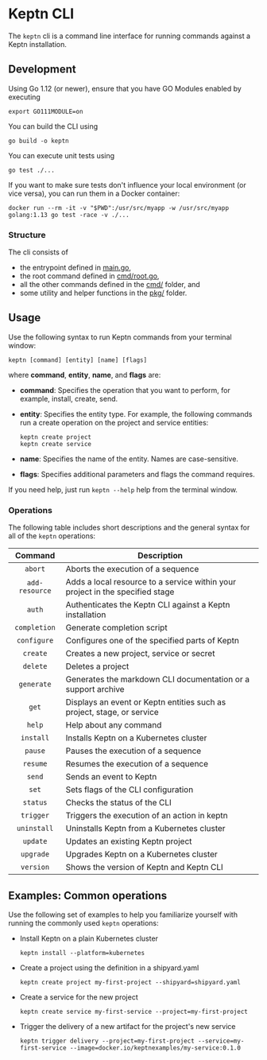 # Keptn CLI

The `keptn` cli is a command line interface for running commands against a Keptn installation.

## Development

Using Go 1.12 (or newer), ensure that you have GO Modules enabled by executing
```console
export GO111MODULE=on
```

You can build the CLI using
```console
go build -o keptn
```

You can execute unit tests using
```console
go test ./...
```

If you want to make sure tests don't influence your local environment (or vice versa), you can run them in a Docker container:
```console
docker run --rm -it -v "$PWD":/usr/src/myapp -w /usr/src/myapp golang:1.13 go test -race -v ./...
```

### Structure

The cli consists of 

* the entrypoint defined in [main.go](main.go), 
* the root command defined in [cmd/root.go](cmd/root.go),
* all the other commands defined in the [cmd/](cmd/) folder, and
* some utility and helper functions in the [pkg/](pkg/) folder.

## Usage

Use the following syntax to run Keptn commands from your terminal window:

```console
keptn [command] [entity] [name] [flags]
```

where **command**, **entity**, **name**, and **flags** are:

- **command**: Specifies the operation that you want to perform, for example, install, create, send.

- **entity**: Specifies the entity type. For example, the following commands run a create operation on the project and service entities:

    ```console
    keptn create project 
    keptn create service
    ```

- **name**: Specifies the name of the entity. Names are case-sensitive. 

- **flags**: Specifies additional parameters and flags the command requires.

If you need help, just run `keptn --help` help from the terminal window.

### Operations

The following table includes short descriptions and the general syntax for all of the `keptn` operations:

| Command  | Description  |
|:---:|---|
| `abort`  | Aborts the execution of a sequence |
| `add-resource`  | Adds a local resource to a service within your project in the specified stage |
| `auth`  | Authenticates the Keptn CLI against a Keptn installation  |
| `completion`  | Generate completion script  |
| `configure`  | Configures one of the specified parts of Keptn  |
| `create`  | Creates a new project, service or secret |
| `delete`  | Deletes a project |
| `generate`  | Generates the markdown CLI documentation or a support archive |
| `get`  | Displays an event or Keptn entities such as project, stage, or service |
| `help`  | Help about any command |
| `install`  | Installs Keptn on a Kubernetes cluster |
| `pause`  | Pauses the execution of a sequence |
| `resume`  | Resumes the execution of a sequence |
| `send`  | Sends an event to Keptn |
| `set`  | Sets flags of the CLI configuration |
| `status`  | Checks the status of the CLI |
| `trigger`  | Triggers the execution of an action in keptn |
| `uninstall`  | Uninstalls Keptn from a Kubernetes cluster |
| `update`  | Updates an existing Keptn project |
| `upgrade`  | Upgrades Keptn on a Kubernetes cluster |
| `version`  | Shows the version of Keptn and Keptn CLI |

## Examples: Common operations
Use the following set of examples to help you familiarize yourself with running the commonly used `keptn` operations:

- Install Keptn on a plain Kubernetes cluster
  ```console
  keptn install --platform=kubernetes
  ```

- Create a project using the definition in a shipyard.yaml
  ```console
  keptn create project my-first-project --shipyard=shipyard.yaml
  ```

- Create a service for the new project
  ```console
  keptn create service my-first-service --project=my-first-project
  ```

- Trigger the delivery of a new artifact for the project's new service
  ```console
  keptn trigger delivery --project=my-first-project --service=my-first-service --image=docker.io/keptnexamples/my-service:0.1.0
  ```
